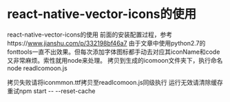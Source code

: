 # react-native-vector-icons的使用
react-native-vector-icons的使用
前面的安装配置过程，参考https://www.jianshu.com/p/332198bf46a7
由于文章中使用python2.7的fonttools一直不出效果。但每次添加字体图标都手动去对应其iconName和code又非常麻烦。索性就用node来处理。
拷贝到生成的icomoon文件夹下，执行命名node readIcomoon.js

拷贝失败请将iconmmon.ttf拷贝至readIcomoon.js同级执行
运行无效请清除缓存重试npm start -- --reset-cache
